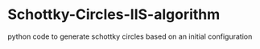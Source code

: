 # Schottky-Circles-IIS-algorithm
python code to generate schottky circles based on an initial configuration
